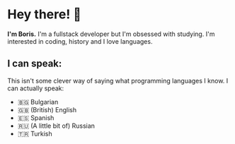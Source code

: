 # Hey there! 👋

**I'm Boris.** I'm a fullstack developer but I'm obsessed with studying. I'm interested in coding, history and I love languages.

## I can speak:

This isn't some clever way of saying what programming languages I know. I can actually speak:

- 🇧🇬 Bulgarian
- 🇬🇧 (British) English
- 🇪🇸 Spanish
- 🇷🇺 (A little bit of) Russian
- 🇹🇷 Turkish
